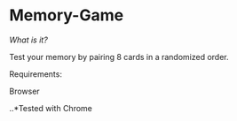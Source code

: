 # Memory-Game
*What is it?*

Test your memory by pairing 8 cards in a randomized order.

Requirements:

Browser

  ..*Tested with Chrome
